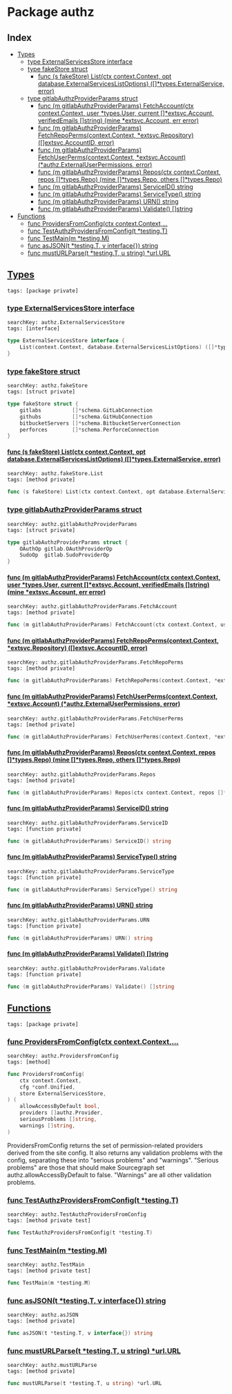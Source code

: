 # Package authz

## Index

* [Types](#type)
    * [type ExternalServicesStore interface](#ExternalServicesStore)
    * [type fakeStore struct](#fakeStore)
        * [func (s fakeStore) List(ctx context.Context, opt database.ExternalServicesListOptions) ([]*types.ExternalService, error)](#fakeStore.List)
    * [type gitlabAuthzProviderParams struct](#gitlabAuthzProviderParams)
        * [func (m gitlabAuthzProviderParams) FetchAccount(ctx context.Context, user *types.User, current []*extsvc.Account, verifiedEmails []string) (mine *extsvc.Account, err error)](#gitlabAuthzProviderParams.FetchAccount)
        * [func (m gitlabAuthzProviderParams) FetchRepoPerms(context.Context, *extsvc.Repository) ([]extsvc.AccountID, error)](#gitlabAuthzProviderParams.FetchRepoPerms)
        * [func (m gitlabAuthzProviderParams) FetchUserPerms(context.Context, *extsvc.Account) (*authz.ExternalUserPermissions, error)](#gitlabAuthzProviderParams.FetchUserPerms)
        * [func (m gitlabAuthzProviderParams) Repos(ctx context.Context, repos []*types.Repo) (mine []*types.Repo, others []*types.Repo)](#gitlabAuthzProviderParams.Repos)
        * [func (m gitlabAuthzProviderParams) ServiceID() string](#gitlabAuthzProviderParams.ServiceID)
        * [func (m gitlabAuthzProviderParams) ServiceType() string](#gitlabAuthzProviderParams.ServiceType)
        * [func (m gitlabAuthzProviderParams) URN() string](#gitlabAuthzProviderParams.URN)
        * [func (m gitlabAuthzProviderParams) Validate() []string](#gitlabAuthzProviderParams.Validate)
* [Functions](#func)
    * [func ProvidersFromConfig(ctx context.Context,...](#ProvidersFromConfig)
    * [func TestAuthzProvidersFromConfig(t *testing.T)](#TestAuthzProvidersFromConfig)
    * [func TestMain(m *testing.M)](#TestMain)
    * [func asJSON(t *testing.T, v interface{}) string](#asJSON)
    * [func mustURLParse(t *testing.T, u string) *url.URL](#mustURLParse)


## <a id="type" href="#type">Types</a>

```
tags: [package private]
```

### <a id="ExternalServicesStore" href="#ExternalServicesStore">type ExternalServicesStore interface</a>

```
searchKey: authz.ExternalServicesStore
tags: [interface]
```

```Go
type ExternalServicesStore interface {
	List(context.Context, database.ExternalServicesListOptions) ([]*types.ExternalService, error)
}
```

### <a id="fakeStore" href="#fakeStore">type fakeStore struct</a>

```
searchKey: authz.fakeStore
tags: [struct private]
```

```Go
type fakeStore struct {
	gitlabs          []*schema.GitLabConnection
	githubs          []*schema.GitHubConnection
	bitbucketServers []*schema.BitbucketServerConnection
	perforces        []*schema.PerforceConnection
}
```

#### <a id="fakeStore.List" href="#fakeStore.List">func (s fakeStore) List(ctx context.Context, opt database.ExternalServicesListOptions) ([]*types.ExternalService, error)</a>

```
searchKey: authz.fakeStore.List
tags: [method private]
```

```Go
func (s fakeStore) List(ctx context.Context, opt database.ExternalServicesListOptions) ([]*types.ExternalService, error)
```

### <a id="gitlabAuthzProviderParams" href="#gitlabAuthzProviderParams">type gitlabAuthzProviderParams struct</a>

```
searchKey: authz.gitlabAuthzProviderParams
tags: [struct private]
```

```Go
type gitlabAuthzProviderParams struct {
	OAuthOp gitlab.OAuthProviderOp
	SudoOp  gitlab.SudoProviderOp
}
```

#### <a id="gitlabAuthzProviderParams.FetchAccount" href="#gitlabAuthzProviderParams.FetchAccount">func (m gitlabAuthzProviderParams) FetchAccount(ctx context.Context, user *types.User, current []*extsvc.Account, verifiedEmails []string) (mine *extsvc.Account, err error)</a>

```
searchKey: authz.gitlabAuthzProviderParams.FetchAccount
tags: [method private]
```

```Go
func (m gitlabAuthzProviderParams) FetchAccount(ctx context.Context, user *types.User, current []*extsvc.Account, verifiedEmails []string) (mine *extsvc.Account, err error)
```

#### <a id="gitlabAuthzProviderParams.FetchRepoPerms" href="#gitlabAuthzProviderParams.FetchRepoPerms">func (m gitlabAuthzProviderParams) FetchRepoPerms(context.Context, *extsvc.Repository) ([]extsvc.AccountID, error)</a>

```
searchKey: authz.gitlabAuthzProviderParams.FetchRepoPerms
tags: [method private]
```

```Go
func (m gitlabAuthzProviderParams) FetchRepoPerms(context.Context, *extsvc.Repository) ([]extsvc.AccountID, error)
```

#### <a id="gitlabAuthzProviderParams.FetchUserPerms" href="#gitlabAuthzProviderParams.FetchUserPerms">func (m gitlabAuthzProviderParams) FetchUserPerms(context.Context, *extsvc.Account) (*authz.ExternalUserPermissions, error)</a>

```
searchKey: authz.gitlabAuthzProviderParams.FetchUserPerms
tags: [method private]
```

```Go
func (m gitlabAuthzProviderParams) FetchUserPerms(context.Context, *extsvc.Account) (*authz.ExternalUserPermissions, error)
```

#### <a id="gitlabAuthzProviderParams.Repos" href="#gitlabAuthzProviderParams.Repos">func (m gitlabAuthzProviderParams) Repos(ctx context.Context, repos []*types.Repo) (mine []*types.Repo, others []*types.Repo)</a>

```
searchKey: authz.gitlabAuthzProviderParams.Repos
tags: [method private]
```

```Go
func (m gitlabAuthzProviderParams) Repos(ctx context.Context, repos []*types.Repo) (mine []*types.Repo, others []*types.Repo)
```

#### <a id="gitlabAuthzProviderParams.ServiceID" href="#gitlabAuthzProviderParams.ServiceID">func (m gitlabAuthzProviderParams) ServiceID() string</a>

```
searchKey: authz.gitlabAuthzProviderParams.ServiceID
tags: [function private]
```

```Go
func (m gitlabAuthzProviderParams) ServiceID() string
```

#### <a id="gitlabAuthzProviderParams.ServiceType" href="#gitlabAuthzProviderParams.ServiceType">func (m gitlabAuthzProviderParams) ServiceType() string</a>

```
searchKey: authz.gitlabAuthzProviderParams.ServiceType
tags: [function private]
```

```Go
func (m gitlabAuthzProviderParams) ServiceType() string
```

#### <a id="gitlabAuthzProviderParams.URN" href="#gitlabAuthzProviderParams.URN">func (m gitlabAuthzProviderParams) URN() string</a>

```
searchKey: authz.gitlabAuthzProviderParams.URN
tags: [function private]
```

```Go
func (m gitlabAuthzProviderParams) URN() string
```

#### <a id="gitlabAuthzProviderParams.Validate" href="#gitlabAuthzProviderParams.Validate">func (m gitlabAuthzProviderParams) Validate() []string</a>

```
searchKey: authz.gitlabAuthzProviderParams.Validate
tags: [function private]
```

```Go
func (m gitlabAuthzProviderParams) Validate() []string
```

## <a id="func" href="#func">Functions</a>

```
tags: [package private]
```

### <a id="ProvidersFromConfig" href="#ProvidersFromConfig">func ProvidersFromConfig(ctx context.Context,...</a>

```
searchKey: authz.ProvidersFromConfig
tags: [method]
```

```Go
func ProvidersFromConfig(
	ctx context.Context,
	cfg *conf.Unified,
	store ExternalServicesStore,
) (
	allowAccessByDefault bool,
	providers []authz.Provider,
	seriousProblems []string,
	warnings []string,
)
```

ProvidersFromConfig returns the set of permission-related providers derived from the site config. It also returns any validation problems with the config, separating these into "serious problems" and "warnings". "Serious problems" are those that should make Sourcegraph set authz.allowAccessByDefault to false. "Warnings" are all other validation problems. 

### <a id="TestAuthzProvidersFromConfig" href="#TestAuthzProvidersFromConfig">func TestAuthzProvidersFromConfig(t *testing.T)</a>

```
searchKey: authz.TestAuthzProvidersFromConfig
tags: [method private test]
```

```Go
func TestAuthzProvidersFromConfig(t *testing.T)
```

### <a id="TestMain" href="#TestMain">func TestMain(m *testing.M)</a>

```
searchKey: authz.TestMain
tags: [method private test]
```

```Go
func TestMain(m *testing.M)
```

### <a id="asJSON" href="#asJSON">func asJSON(t *testing.T, v interface{}) string</a>

```
searchKey: authz.asJSON
tags: [method private]
```

```Go
func asJSON(t *testing.T, v interface{}) string
```

### <a id="mustURLParse" href="#mustURLParse">func mustURLParse(t *testing.T, u string) *url.URL</a>

```
searchKey: authz.mustURLParse
tags: [method private]
```

```Go
func mustURLParse(t *testing.T, u string) *url.URL
```

